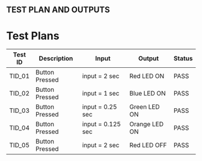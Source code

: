 ## TEST PLAN AND OUTPUTS

# Test Plans

| **Test ID** | **Description** | **Input** | **Output** | **Status** |
| --- | --- | --- | --- | --- |
| TID\_01 | Button Pressed | input = 2 sec | Red LED ON  | PASS |
| TID\_02 | Button Pressed | input = 1 sec | Blue LED ON  | PASS |
| TID\_03 | Button Pressed | input = 0.25 sec | Green LED ON  | PASS |
| TID\_04 | Button Pressed | input = 0.125 sec | Orange LED ON  | PASS |
| TID\_05 | Button Pressed | input = 2 sec| Red LED OFF  | PASS |

